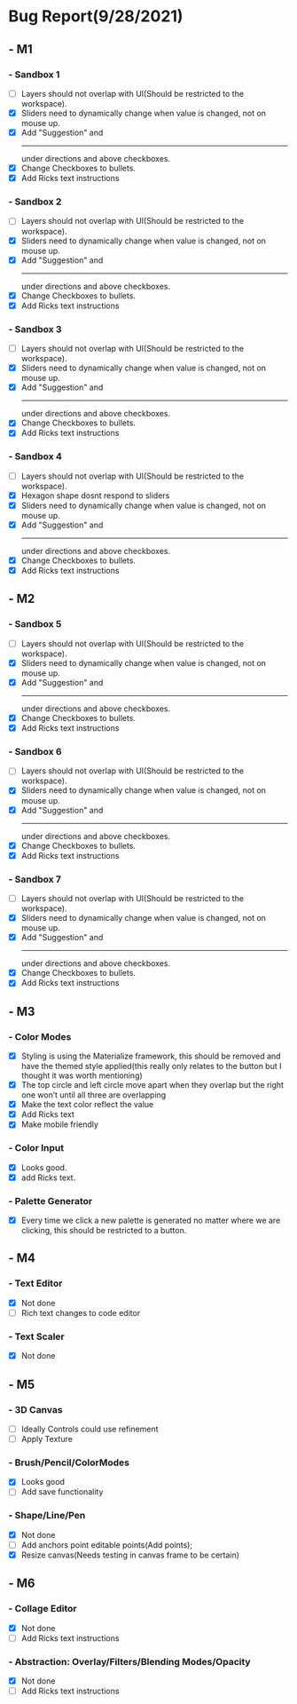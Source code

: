 # Bug Report(9/28/2021)

## - M1
###     - Sandbox 1
- [ ] Layers should not overlap with UI(Should be restricted to the workspace).
- [x] Sliders need to dynamically change when value is changed, not on mouse up.
- [x] Add "Suggestion" and *<hr/>* under directions and above checkboxes. 
- [x] Change Checkboxes to bullets.
- [x] Add Ricks text instructions
###     - Sandbox 2
 - [ ] Layers should not overlap with UI(Should be restricted to the workspace).
 - [x] Sliders need to dynamically change when value is changed, not on mouse up.
 - [x] Add "Suggestion" and *<hr/>* under directions and above checkboxes. 
 - [x] Change Checkboxes to bullets.
 - [x] Add Ricks text instructions
###     - Sandbox 3
 - [ ] Layers should not overlap with UI(Should be restricted to the workspace).
 - [x] Sliders need to dynamically change when value is changed, not on mouse up.
 - [x] Add "Suggestion" and *<hr/>* under directions and above checkboxes. 
 - [x] Change Checkboxes to bullets.
 - [x] Add Ricks text instructions
###     - Sandbox 4
 - [ ] Layers should not overlap with UI(Should be restricted to the workspace).
 - [x] Hexagon shape dosnt respond to sliders
 - [x] Sliders need to dynamically change when value is changed, not on mouse up.
 - [x] Add "Suggestion" and *<hr/>* under directions and above checkboxes. 
 - [x] Change Checkboxes to bullets.
 - [x] Add Ricks text instructions
## - M2
###     - Sandbox 5
 - [ ] Layers should not overlap with UI(Should be restricted to the workspace).
 - [x] Sliders need to dynamically change when value is changed, not on mouse up.
 - [x] Add "Suggestion" and *<hr/>* under directions and above checkboxes. 
 - [x] Change Checkboxes to bullets.
 - [x] Add Ricks text instructions 
###     - Sandbox 6
 - [ ] Layers should not overlap with UI(Should be restricted to the workspace).
 - [x] Sliders need to dynamically change when value is changed, not on mouse up.
 - [x] Add "Suggestion" and *<hr/>* under directions and above checkboxes. 
 - [x] Change Checkboxes to bullets.
 - [x] Add Ricks text instructions  
###     - Sandbox 7
 - [ ] Layers should not overlap with UI(Should be restricted to the workspace).
 - [x] Sliders need to dynamically change when value is changed, not on mouse up.
 - [x] Add "Suggestion" and *<hr/>* under directions and above checkboxes. 
 - [x] Change Checkboxes to bullets.
 - [x] Add Ricks text instructions   
## - M3
###     - Color Modes
 - [x] Styling is using the Materialize framework, this should be removed and have the themed style applied(this really only relates to the button but I thought it was worth mentioning)
 - [x] The top circle and left circle move apart when they overlap but the right one won’t until all three are overlapping
 - [x] Make the text color reflect the value
 - [x] Add Ricks text
 - [x] Make mobile friendly
###     - Color Input
 - [x] Looks good.
 - [x] add Ricks text.
###     - Palette Generator

 - [x] Every time we click a new palette is generated no matter where we are clicking, this should be restricted to a button.
## - M4
###     - Text Editor
 - [x] Not done
 - [ ] Rich text changes to code editor
###     - Text Scaler
 - [x] Not done
## - M5
###     - 3D Canvas
 - [ ] Ideally Controls could use refinement
 - [ ] Apply Texture
###     - Brush/Pencil/ColorModes
 - [x] Looks good
 - [ ] Add save functionality
###     - Shape/Line/Pen
 - [x] Not done
 - [ ] Add anchors point editable points(Add points);
 - [x] Resize canvas(Needs testing in canvas frame to be certain)
## - M6
###     - Collage Editor
 - [x] Not done
 - [ ] Add Ricks text instructions
###     - Abstraction: Overlay/Filters/Blending Modes/Opacity
 - [x] Not done
 - [ ] Add Ricks text instructions
